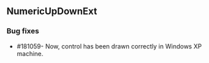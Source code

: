 ## NumericUpDownExt

### Bug fixes

* \#181059- Now, control has been drawn correctly in Windows XP machine.